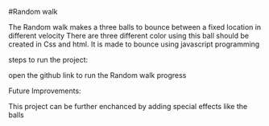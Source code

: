 #Random walk

The Random walk makes a three balls to bounce between a fixed location in different velocity
There are three different color using this ball should be created in Css and html.
It is made to bounce using javascript programming

steps to run the project:

open the github link to run the Random walk progress

Future Improvements:

This project can be further enchanced by adding special effects like the balls

